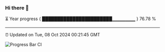 ### Hi there 👋

⏳ Year progress { ███████████████████████▁▁▁▁▁▁▁ } 76.78 %

---

⏰ Updated on Tue, 08 Oct 2024 00:21:45 GMT

![Progress Bar CI](https://github.com/liununu/liununu/workflows/Progress%20Bar%20CI/badge.svg)
